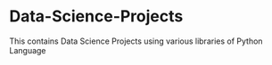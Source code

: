 # Data-Science-Projects
This contains Data Science Projects using various libraries of Python Language

